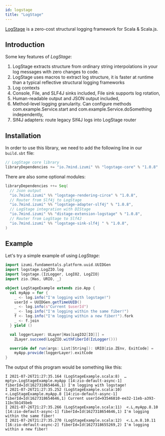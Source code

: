```yaml
---
id: logstage
title: "LogStage"
---
```


[LogStage](https://izumi.7mind.io/logstage/) is a zero-cost structural logging framework for Scala & Scala.js.

## Introduction

Some key features of _LogStage_:

1. LogStage extracts structure from ordinary string interpolations in your log messages with zero changes to code.
2. LogStage uses macros to extract log structure, it is faster at runtime than a typical reflective structural logging frameworks
3. Log contexts
4. Console, File, and SLF4J sinks included, File sink supports log rotation,
5. Human-readable output and JSON output included,
6. Method-level logging granularity. Can configure methods com.example.Service.start and com.example.Service.doSomething independently,
7. Slf4J adapters: route legacy Slf4J logs into LogStage router

## Installation

In order to use this library, we need to add the following line in our `build.sbt` file:

```scala
// LogStage core library
libraryDependencies += "io.7mind.izumi" %% "logstage-core" % "1.0.8"
```

There are also some optional modules:

```scala
libraryDependencies ++= Seq(
  // Json output
  "io.7mind.izumi" %% "logstage-rendering-circe" % "1.0.8",
  // Router from Slf4j to LogStage
  "io.7mind.izumi" %% "logstage-adapter-slf4j" % "1.0.8",
  // LogStage integration with DIStage
  "io.7mind.izumi" %% "distage-extension-logstage" % "1.0.8",
  // Router from LogStage to Slf4J
  "io.7mind.izumi" %% "logstage-sink-slf4j " % "1.0.8",
)
```

## Example

Let's try a simple example of using _LogStage_:

```scala
import izumi.fundamentals.platform.uuid.UUIDGen
import logstage.LogZIO.log
import logstage.{IzLogger, LogIO2, LogZIO}
import zio.{Has, URIO, _}

object LogStageExample extends zio.App {
  val myApp = for {
    _ <- log.info("I'm logging with logstage!")
    userId = UUIDGen.getTimeUUID()
    _ <- log.info(s"Current $userId")
    _ <- log.info("I'm logging within the same fiber!")
    f <- log.info("I'm logging within a new fiber!").fork
    _ <- f.join
  } yield ()

  val loggerLayer: ULayer[Has[LogIO2[IO]]] =
    ZLayer.succeed(LogZIO.withFiberId(IzLogger()))

  override def run(args: List[String]): URIO[zio.ZEnv, ExitCode] =
    myApp.provide(loggerLayer).exitCode
}
```

The output of this program would be something like this:

```
I 2021-07-26T21:27:35.164 (LogStageExample.scala:8)  …mpty>.LogStageExample.myApp [14:zio-default-async-1] fiberId=Id(1627318654646,1) I'm logging with logstage!
I 2021-07-26T21:27:35.252 (LogStageExample.scala:10)  <.LogStageExample.myApp.8 [14:zio-default-async-1] fiberId=Id(1627318654646,1) Current userId=93546810-ee32-11eb-a393-11bc5b145beb
I 2021-07-26T21:27:35.266 (LogStageExample.scala:11)  <.L.myApp.8.10 [14:zio-default-async-1] fiberId=Id(1627318654646,1) I'm logging within the same fiber!
I 2021-07-26T21:27:35.270 (LogStageExample.scala:12)  <.L.m.8.10.11 [16:zio-default-async-2] fiberId=Id(1627318655269,2) I'm logging within a new fiber!
```
